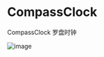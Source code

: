 # CompassClock
CompassClock 罗盘时钟

![image](https://github.com/JackieZheng/CompassClock/assets/3202385/3149b5d1-79b4-4d68-933d-806a9ed3f3ae)

